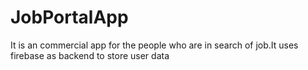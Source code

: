 # JobPortalApp
It is an commercial app for the people who are in search of job.It uses firebase as backend to store user data
